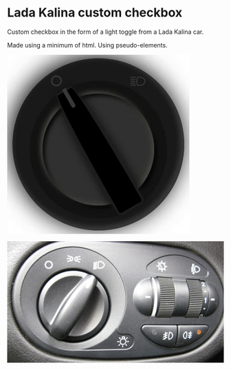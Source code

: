 # Lada Kalina custom checkbox

Custom checkbox in the form of a light toggle from a Lada Kalina car. 

Made using a minimum of html. Using pseudo-elements. 

![alt text](img/screenshots/animation.gif "Result")

![alt text](img/screenshots/original.png "In real car")

